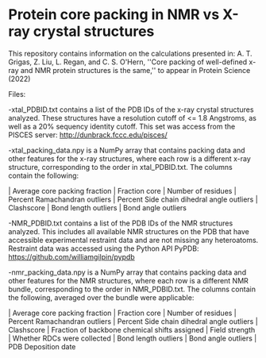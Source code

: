 # Protein core packing in NMR vs X-ray crystal structures

This repository contains information on the calculations presented in: A. T. Grigas, Z. Liu, L. Regan, and C. S. O'Hern, ''Core packing of well-defined x-ray and NMR protein structures is the same,'' to appear in Protein Science (2022)

Files:

-xtal_PDBID.txt contains a list of the PDB IDs of the x-ray crystal structures analyzed. These structures have a resolution cutoff of <= 1.8 Angstroms, as well as a 20% sequency identity cutoff. This set was access from the PISCES server: http://dunbrack.fccc.edu/pisces/

-xtal_packing_data.npy is a NumPy array that contains packing data and other features for the x-ray structures, where each row is a different x-ray structure, corresponding to the order in xtal_PDBID.txt. The columns contain the following:

| Average core packing fraction | Fraction core | Number of residues | Percent Ramachandran outliers | Percent Side chain dihedral angle outliers | Clashscore | Bond length outliers | Bond angle outliers

-NMR_PDBID.txt  contains a list of the PDB IDs of the NMR structures analyzed. This includes all available NMR structures on the PDB that have accessible experimental restraint data and are not missing any heteroatoms. Restraint data was accessed using the Python API PyPDB: https://github.com/williamgilpin/pypdb

-nmr_packing_data.npy is a NumPy array that contains packing data and other features for the NMR structures, where each row is a different NMR bundle, corresponding to the order in NMR_PDBID.txt. The columns contain the following, averaged over the bundle were applicable:

| Average core packing fraction | Fraction core | Number of residues | Percent Ramachandran outliers | Percent Side chain dihedral angle outliers | Clashscore | Fraction of backbone chemical shifts assigned | Field strength | Whether RDCs were collected | Bond length outliers | Bond angle outliers | PDB Deposition date
